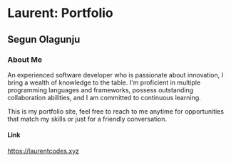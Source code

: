 # Laurent: Portfolio

## Segun Olagunju

### About Me

An experienced software developer who is passionate about innovation, I bring a wealth of knowledge to the table. I'm proficient in multiple programming languages and frameworks, possess outstanding collaboration abilities, and I am committed to continuous learning.

This is my portfolio site, feel free to reach to me anytime for opportunities that match my skills or just for a friendly conversation.

#### Link

<https://laurentcodes.xyz>
